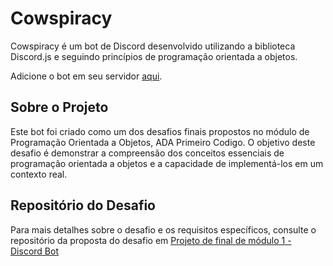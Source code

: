 # Cowspiracy

Cowspiracy é um bot de Discord desenvolvido utilizando a biblioteca Discord.js e seguindo princípios de programação orientada a objetos.

Adicione o bot em seu servidor <a href="https://discord.com/api/oauth2/authorize?client_id=1147505957551747082&permissions=8&scope=bot" target="_blank">aqui</a>.


## Sobre o Projeto

Este bot foi criado como um dos desafios finais propostos no módulo de Programação Orientada a Objetos, ADA Primeiro Codigo. O objetivo deste desafio é demonstrar a compreensão dos conceitos essenciais de programação orientada a objetos e a capacidade de implementá-los em um contexto real.

## Repositório do Desafio

Para mais detalhes sobre o desafio e os requisitos específicos, consulte o repositório da proposta do desafio em [Projeto de final de módulo 1 - Discord Bot](https://github.com/timotejroiko/turma-1033/tree/main/projeto%201)
